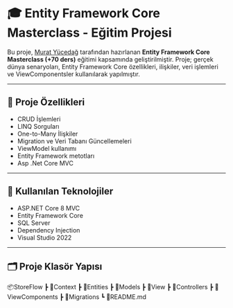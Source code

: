 # 🎓 Entity Framework Core Masterclass - Eğitim Projesi

Bu proje, [Murat Yücedağ](https://www.udemy.com/user/murat-yucedag/) tarafından hazırlanan **Entity Framework Core Masterclass (+70 ders)** eğitimi kapsamında geliştirilmiştir. Proje; gerçek dünya senaryoları, Entity Framework Core özellikleri, ilişkiler, veri işlemleri ve ViewComponentsler kullanılarak yapılmıştır.

---

## 🚀 Proje Özellikleri

- CRUD İşlemleri
- LINQ Sorguları
- One-to-Many İlişkiler
- Migration ve Veri Tabanı Güncellemeleri
- ViewModel kullanımı
- Entity Framework metotları
- Asp .Net Core MVC

---

## 🧰 Kullanılan Teknolojiler

- ASP.NET Core 8 MVC
- Entity Framework Core
- SQL Server
- Dependency Injection
- Visual Studio 2022

---

## 🗂️ Proje Klasör Yapısı

📦StoreFlow
 ┣ 📂Context
 ┣ 📂Entities
 ┣ 📂Models
 ┣ 📂View
 ┣ 📂Controllers
 ┣ 📂ViewComponents
 ┣ 📂Migrations
 ┗ 📜README.md
